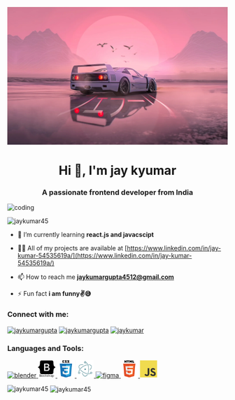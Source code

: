 ![logo](https://github.com/jaykumar45/jay-kumar/blob/main/6789773%20(1).webp)
<h1 align="center">Hi 👋, I'm jay kyumar</h1>
<h3 align="center">A passionate frontend developer from India</h3>
<img align="" alt="coding" with="380" src="https://media.tenor.com/NOYF3f82b_gAAAAC/programmer.gif" />

<p align="left"> <img src="https://komarev.com/ghpvc/?username=jaykumar45&label=Profile%20views&color=0e75b6&style=flat" alt="jaykumar45" /> </p>

- 🌱 I’m currently learning **react.js and javacscipt** 

- 👨‍💻 All of my projects are available at [https://www.linkedin.com/in/jay-kumar-54535619a/](https://www.linkedin.com/in/jay-kumar-54535619a/)

- 📫 How to reach me **jaykumargupta4512@gmail.com**

- ⚡ Fun fact **i am funny✌️😅**

<h3 align="left">Connect with me:</h3>
<p align="left">
<a href="https://linkedin.com/in/jaykumargupta" target="blank"><img align="center" src="https://raw.githubusercontent.com/rahuldkjain/github-profile-readme-generator/master/src/images/icons/Social/linked-in-alt.svg" alt="jaykumargupta" height="30" width="40" /></a>
<a href="https://instagram.com/jaykumargupta" target="blank"><img align="center" src="https://raw.githubusercontent.com/rahuldkjain/github-profile-readme-generator/master/src/images/icons/Social/instagram.svg" alt="jaykumargupta" height="30" width="40" /></a>
<a href="https://www.behance.net/jaykumar" target="blank"><img align="center" src="https://raw.githubusercontent.com/rahuldkjain/github-profile-readme-generator/master/src/images/icons/Social/behance.svg" alt="jaykumar" height="30" width="40" /></a>
</p>

<h3 align="left">Languages and Tools:</h3>
<p align="left"> <a href="https://www.blender.org/" target="_blank" rel="noreferrer"> <img src="https://download.blender.org/branding/community/blender_community_badge_white.svg" alt="blender" width="40" height="40"/> </a> <a href="https://getbootstrap.com" target="_blank" rel="noreferrer"> <img src="https://raw.githubusercontent.com/devicons/devicon/master/icons/bootstrap/bootstrap-plain-wordmark.svg" alt="bootstrap" width="40" height="40"/> </a> <a href="https://www.w3schools.com/css/" target="_blank" rel="noreferrer"> <img src="https://raw.githubusercontent.com/devicons/devicon/master/icons/css3/css3-original-wordmark.svg" alt="css3" width="40" height="40"/> </a> <a href="https://www.electronjs.org" target="_blank" rel="noreferrer"> <img src="https://raw.githubusercontent.com/devicons/devicon/master/icons/electron/electron-original.svg" alt="electron" width="40" height="40"/> </a> <a href="https://www.figma.com/" target="_blank" rel="noreferrer"> <img src="https://www.vectorlogo.zone/logos/figma/figma-icon.svg" alt="figma" width="40" height="40"/> </a> <a href="https://www.w3.org/html/" target="_blank" rel="noreferrer"> <img src="https://raw.githubusercontent.com/devicons/devicon/master/icons/html5/html5-original-wordmark.svg" alt="html5" width="40" height="40"/> </a> <a href="https://developer.mozilla.org/en-US/docs/Web/JavaScript" target="_blank" rel="noreferrer"> <img src="https://raw.githubusercontent.com/devicons/devicon/master/icons/javascript/javascript-original.svg" alt="javascript" width="40" height="40"/> </a> </p>

<p><img align="left" src="https://github-readme-stats.vercel.app/api/top-langs?username=jaykumar45&show_icons=true&locale=en&layout=compact" alt="jaykumar45" /></p>

<p>&nbsp;<img align="center" src="https://github-readme-stats.vercel.app/api?username=jaykumar45&show_icons=true&locale=en" alt="jaykumar45" /></p>
